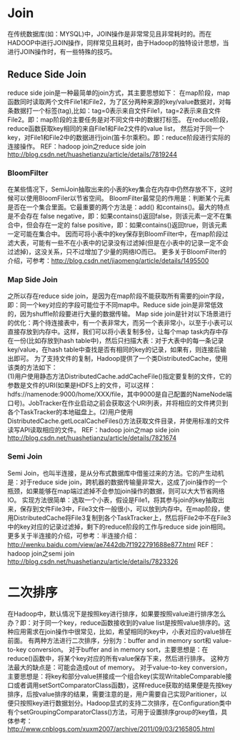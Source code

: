 # Join
在传统数据库(如：MYSQL)中，JOIN操作是非常常见且非常耗时的。而在HADOOP中进行JOIN操作，同样常见且耗时，由于Hadoop的独特设计思想，当进行JOIN操作时，有一些特殊的技巧。
## Reduce Side Join
reduce side join是一种最简单的join方式，其主要思想如下：
在map阶段，map函数同时读取两个文件File1和File2，为了区分两种来源的key/value数据对，对每条数据打一个标签(tag),比如：tag=0表示来自文件File1，tag=2表示来自文件File2。即：map阶段的主要任务是对不同文件中的数据打标签。
在reduce阶段，reduce函数获取key相同的来自File1和File2文件的value list， 然后对于同一个key，对File1和File2中的数据进行join(笛卡尔乘积)。即：reduce阶段进行实际的连接操作。
REF：hadoop join之reduce side join
http://blog.csdn.net/huashetianzu/article/details/7819244

### BloomFilter
在某些情况下，SemiJoin抽取出来的小表的key集合在内存中仍然存放不下，这时候可以使用BloomFiler以节省空间。
BloomFilter最常见的作用是：判断某个元素是否在一个集合里面。它最重要的两个方法是：add() 和contains()。最大的特点是不会存在 false negative，即：如果contains()返回false，则该元素一定不在集合中，但会存在一定的 false positive，即：如果contains()返回true，则该元素一定可能在集合中。
因而可将小表中的key保存到BloomFilter中，在map阶段过滤大表，可能有一些不在小表中的记录没有过滤掉(但是在小表中的记录一定不会过滤掉)，这没关系，只不过增加了少量的网络IO而已。
更多关于BloomFilter的介绍，可参考：http://blog.csdn.net/jiaomeng/article/details/1495500

### Map Side Join
之所以存在reduce side join，是因为在map阶段不能获取所有需要的join字段，即：同一个key对应的字段可能位于不同map中。Reduce side join是非常低效的，因为shuffle阶段要进行大量的数据传输。
Map side join是针对以下场景进行的优化：两个待连接表中，有一个表非常大，而另一个表非常小，以至于小表可以直接存放到内存中。这样，我们可以将小表复制多份，让每个map task内存中存在一份(比如存放到hash table中)，然后只扫描大表：对于大表中的每一条记录key/value，在hash table中查找是否有相同的key的记录，如果有，则连接后输出即可。
为了支持文件的复制，Hadoop提供了一个类DistributedCache，使用该类的方法如下：    
(1)用户使用静态方法DistributedCache.addCacheFile()指定要复制的文件，它的参数是文件的URI(如果是HDFS上的文件，可以这样：hdfs://namenode:9000/home/XXX/file，其中9000是自己配置的NameNode端口号)。JobTracker在作业启动之前会获取这个URI列表，并将相应的文件拷贝到各个TaskTracker的本地磁盘上。(2)用户使用DistributedCache.getLocalCacheFiles()方法获取文件目录，并使用标准的文件读写API读取相应的文件。
REF：hadoop join之map side join
http://blog.csdn.net/huashetianzu/article/details/7821674

### Semi Join
Semi Join，也叫半连接，是从分布式数据库中借鉴过来的方法。它的产生动机是：对于reduce side join，跨机器的数据传输量非常大，这成了join操作的一个瓶颈，如果能够在map端过滤掉不会参加join操作的数据，则可以大大节省网络IO。
实现方法很简单：选取一个小表，假设是File1，将其参与join的key抽取出来，保存到文件File3中，File3文件一般很小，可以放到内存中。在map阶段，使用DistributedCache将File3复制到各个TaskTracker上，然后将File2中不在File3中的key对应的记录过滤掉，剩下的reduce阶段的工作与reduce side join相同。
更多关于半连接的介绍，可参考：半连接介绍：http://wenku.baidu.com/view/ae7442db7f1922791688e877.html
REF：hadoop join之semi join
http://blog.csdn.net/huashetianzu/article/details/7823326

# 二次排序
在Hadoop中，默认情况下是按照key进行排序，如果要按照value进行排序怎么办？即：对于同一个key，reduce函数接收到的value list是按照value排序的。这种应用需求在join操作中很常见，比如，希望相同的key中，小表对应的value排在前面。
有两种方法进行二次排序，分别为：buffer and in memory sort和 value-to-key conversion。
对于buffer and in memory sort，主要思想是：在reduce()函数中，将某个key对应的所有value保存下来，然后进行排序。 这种方法最大的缺点是：可能会造成out of memory。
对于value-to-key conversion，主要思想是：将key和部分value拼接成一个组合key(实现WritableComparable接口或者调用setSortComparatorClass函数)，这样reduce获取的结果便是先按key排序，后按value排序的结果，需要注意的是，用户需要自己实现Paritioner，以便只按照key进行数据划分。Hadoop显式的支持二次排序，在Configuration类中有个setGroupingComparatorClass()方法，可用于设置排序group的key值，具体参考：http://www.cnblogs.com/xuxm2007/archive/2011/09/03/2165805.html